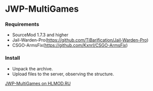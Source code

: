 # JWP-MultiGames

### Requirements
- SourceMod 1.7.3 and higher
- Jail-Warden-Pro(https://github.com/TiBarification/Jail-Warden-Pro)
- CSGO-ArmsFix(https://github.com/Kxnrl/CSGO-ArmsFix)

### Install
- Unpack the archive.
- Upload files to the server, observing the structure.

[JWP-MultiGames on HLMOD.RU](https://hlmod.ru/resources/jwp-minigames.972/)